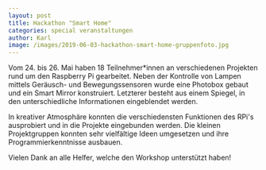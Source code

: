 ```yaml
---
layout: post
title: Hackathon "Smart Home"
categories: special veranstaltungen
author: Karl
image: /images/2019-06-03-hackathon-smart-home-gruppenfoto.jpg
---
```


Vom 24. bis 26. Mai haben 18 Teilnehmer*innen an verschiedenen Projekten rund um
den Raspberry Pi gearbeitet.
Neben der Kontrolle von Lampen mittels Geräusch- und Bewegungssensoren wurde
eine Photobox gebaut und ein Smart Mirror konstruiert.
Letzterer besteht aus einem Spiegel, in den unterschiedliche Informationen
eingeblendet werden.

In kreativer Atmosphäre konnten die verschiedensten Funktionen des RPi's
ausprobiert und in die Projekte eingebunden werden.
Die kleinen Projektgruppen konnten sehr vielfältige Ideen umgesetzen und ihre
Programmierkenntnisse ausbauen.

Vielen Dank an alle Helfer, welche den Workshop unterstützt haben!
